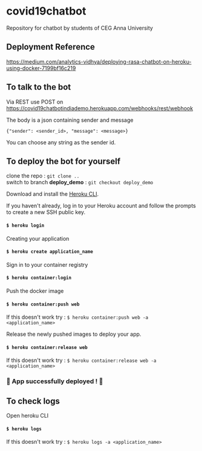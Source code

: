 # covid19chatbot
Repository for chatbot by students of CEG Anna University

## Deployment Reference
<https://medium.com/analytics-vidhya/deploying-rasa-chatbot-on-heroku-using-docker-7199bf16c219>

## To talk to the bot 
Via REST use POST on <https://covid19chatbotindiademo.herokuapp.com/webhooks/rest/webhook> <br>

The body is a json containing sender and message

`{"sender": <sender_id>, "message": <message>}`

You can choose any string as the sender id.

## To deploy the bot for yourself
clone the repo : `git clone ..` <br>
switch to branch **deploy_demo** : `git checkout deploy_demo` <br>

Download and install the [Heroku CLI](https://devcenter.heroku.com/articles/heroku-command-line).

If you haven't already, log in to your Heroku account and follow the prompts to create a new SSH public key.
#### `$ heroku login`

Creating your application
#### `$ heroku create application_name`

Sign in to your container registry
#### `$ heroku container:login`

Push the docker image 
#### `$ heroku container:push web`
If this doesn't work try : `$ heroku container:push web -a <application_name>`

Release the newly pushed images to deploy your app.
#### `$ heroku container:release web`
If this doesn't work try : `$ heroku container:release web -a <application_name>`

### :confetti_ball: App successfully deployed ! :confetti_ball:

## To check logs
Open heroku CLI
#### `$ heroku logs`
If this doesn't work try : `$ heroku logs -a <application_name>`
